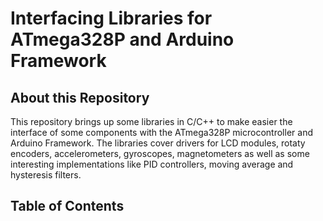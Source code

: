 # Interfacing Libraries for ATmega328P and Arduino Framework

## About this Repository

This repository brings up some libraries in C/C++ to make easier the interface of some components with the ATmega328P microcontroller and Arduino Framework. The libraries cover drivers for LCD modules, rotaty encoders, accelerometers, gyroscopes, magnetometers as well as some interesting implementations like PID controllers, moving average and hysteresis filters.


## Table of Contents